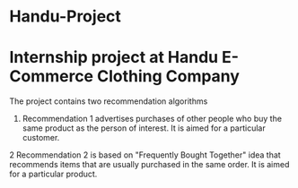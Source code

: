 # Handu-Project
# Internship project at Handu E-Commerce Clothing Company

The project contains two recommendation algorithms

1.  Recommendation 1 advertises purchases of other people who buy the same product as the person of interest.
    It is aimed for a particular customer.

2   Recommendation 2 is based on "Frequently Bought Together" idea that recommends items that are usually purchased in the same order.
    It is aimed for a particular product.
    

